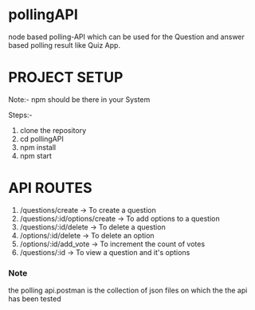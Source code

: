 # pollingAPI

node based polling-API which can be used for the Question and answer based polling result like Quiz App.

# PROJECT SETUP

Note:- npm should be there in your System

Steps:-

1. clone the repository
2. cd pollingAPI
3. npm install
4. npm start

# API ROUTES

1. /questions/create -> To create a question
2. /questions/:id/options/create -> To add options to a question
3. /questions/:id/delete -> To delete a question
4. /options/:id/delete -> To delete an option
5. /options/:id/add_vote -> To increment the count of votes
6. /questions/:id -> To view a question and it's options

### Note

the polling api.postman is the collection of json files on which the the api has been tested
